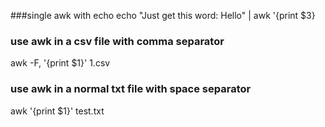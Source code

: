 ###single awk with echo
echo "Just get this word: Hello" | awk '{print $3}


### use awk in a csv file with comma separator
awk -F, '{print $1}' 1.csv


### use awk in a normal txt file with space separator
awk '{print $1}' test.txt
